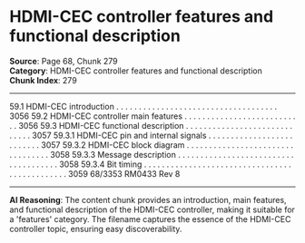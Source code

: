 # HDMI-CEC controller features and functional description

**Source**: Page 68, Chunk 279  
**Category**: HDMI-CEC controller features and functional description  
**Chunk Index**: 279

---

59.1 HDMI-CEC introduction . . . . . . . . . . . . . . . . . . . . . . . . . . . . . . . . . . . . 3056
59.2 HDMI-CEC controller main features . . . . . . . . . . . . . . . . . . . . . . . . . . . 3056
59.3 HDMI-CEC functional description . . . . . . . . . . . . . . . . . . . . . . . . . . . . . 3057
59.3.1 HDMI-CEC pin and internal signals . . . . . . . . . . . . . . . . . . . . . . . . . . 3057
59.3.2 HDMI-CEC block diagram . . . . . . . . . . . . . . . . . . . . . . . . . . . . . . . . . 3058
59.3.3 Message description . . . . . . . . . . . . . . . . . . . . . . . . . . . . . . . . . . . . . 3058
59.3.4 Bit timing . . . . . . . . . . . . . . . . . . . . . . . . . . . . . . . . . . . . . . . . . . . . . . 3059
68/3353 RM0433 Rev 8

---

**AI Reasoning**: The content chunk provides an introduction, main features, and functional description of the HDMI-CEC controller, making it suitable for a 'features' category. The filename captures the essence of the HDMI-CEC controller topic, ensuring easy discoverability.
